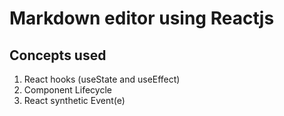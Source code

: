 # Markdown editor using Reactjs

 ## Concepts used
  1. React hooks (useState and useEffect)
  2. Component Lifecycle
  3. React synthetic Event(e)
  

